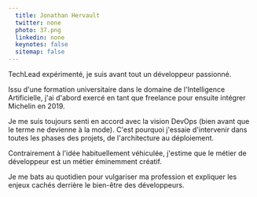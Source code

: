 ```yaml
---
  title: Jonathan Hervault
  twitter: none
  photo: 37.png
  linkedin: none
  keynotes: false
  sitemap: false
---
```

TechLead expérimenté, je suis avant tout un développeur passionné.

Issu d'une formation universitaire dans le domaine de l'Intelligence Artificielle, j'ai d'abord exercé en tant que freelance pour ensuite intégrer Michelin en 2019.

Je me suis toujours senti en accord avec la vision DevOps (bien avant que le terme ne devienne à la mode). C'est pourquoi j'essaie d'intervenir dans toutes les phases des projets, de l'architecture au déploiement.

Contrairement à l'idée habituellement véhiculée, j'estime que le métier de développeur est un métier éminemment créatif.

Je me bats au quotidien pour vulgariser ma profession et expliquer les enjeux cachés derrière le bien-être des développeurs.

